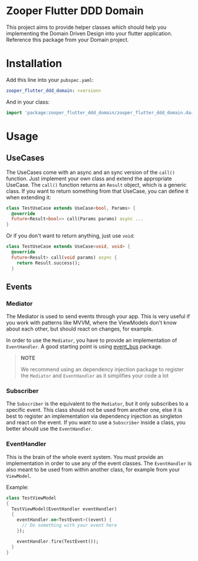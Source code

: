 # Zooper Flutter DDD Domain

This project aims to provide helper classes which should help you implementing the Domain Driven Design into your flutter application.
Reference this package from your Domain project.

# Installation

Add this line into your `pubspec.yaml`:

``` yaml
zooper_flutter_ddd_domain: <version>
```

And in your class:

``` dart
import 'package:zooper_flutter_ddd_domain/zooper_flutter_ddd_domain.dart';
```

# Usage

## UseCases

The UseCases come with an async and an sync version of the `call()` function. Just implement your own class and extend the appropriate UseCase.
The `call()` function returns an `Result` object, which is a generic class. If you want to return something from that UseCase, you can define it when extending it:

``` dart
class TestUseCase extends UseCase<bool, Params> {
  @override
  Future<Result<bool>> call(Params params) async ...
}
```

Or if you don't want to return anything, just use `void`:

``` dart
class TestUseCase extends UseCase<void, void> {
  @override
  Future<Result> call(void params) async {
    return Result.success();
  }
```

## Events

### Mediator

The Mediator is used to send events through your app. This is very useful if you work with patterns like MVVM, where the ViewModels don't know about each other, but should react on changes, for example.

In order to use the `Mediator`, you have to provide an implementation of `EventHandler`. A good starting point is using [event_bus](https://pub.dev/packages/event_bus) package.

> **NOTE**
>
> We recommend using an dependency injection package to register the `Mediator` and `EventHandler` as it simplifies your code a lot

### Subscriber

The `Subscriber` is the equivalent to the `Mediator`, but it only subscribes to a specific event. This class should not be used from another one, else it is best to register an implementation via dependency injection as singleton and react on the event. If you want to use a `Subscriber` inside a class, you better should use the `EventHandler`.

### EventHandler

This is the brain of the whole event system. You must provide an implementation in order to use any of the event classes. The `EventHandler` is also meant to be used from within another class, for example from your `ViewModel`.

Example:

``` dart
class TestViewModel 
{
  TestViewModel(EventHandler eventHandler)
  {
    eventHandler.on<TestEvent>((event) {
      // Do something with your event here
    });

    eventHandler.fire(TestEvent());
  }
}
```